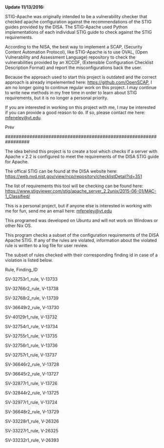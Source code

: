 <b>Update 11/13/2016:</b>

STIG-Apache was originally intended to be a vulnerability checker that checked apache configuration against the recommendations of the STIG guides provided by the DISA. The STIG-Apache used Python implementations of each individual STIG guide to check against the STIG requirements.

According to the NISA, the best way to implement a SCAP, (Security Content Automation Protocol), like STIG-Apache is to use OVAL, (Open Vulnerability and Assessment Language) repository to check the vulnerabilities provided by an XCCDF, (Extensible Configuration Checklist Description Format) and report the misconfigurations back the user.

Because the approach used to start this project is outdated and the correct approach is already impelemented here: https://github.com/OpenSCAP, I am no longer going to continue regular work on this project. I may continue to write new methods in my free time in order to learn about STIG requirements, but it is no longer a personal priority.

If you are interested in working on this project with me, I may be interested if you can provide a good reason to do. If so, please contact me here: mfeneley@vt.edu.



Prev

#################################################################

The idea behind this project is to create a tool which checks if a
server with Apache v 2.2 is configured to meet the requirements of the 
DISA STIG guide for Apache. 

The offical STIG can be found at the DISA website here:
https://web.nvd.nist.gov/view/ncp/repository/checklistDetail?id=351

The list of requirements this tool will be checking can be found here:
https://www.stigviewer.com/stig/apache_server_2.2unix/2015-06-01/MAC-1_Classified/

This is a personal project, but if anyone else is interested in working with me for fun,
send me an email here: mfeneley@vt.edu

This programed was developed on Ubuntu and will not work on Windows or other Nix OS.

This program checks a subset of the configuration requirements of the DISA Apache STIG. If any of the rules are violated, information about the violated rule is written to a log file for user review.

The subset of rules checked with their corresponding finding id in case of a violation is listed below.

Rule, Finding_ID

SV-32753r1_rule, V-13733

SV-32766r2_rule, V-13738

SV-32768r2_rule, V-13739

SV-36649r2_rule, V-13730

SV-40129r1_rule, V-13732

SV-32754r1_rule, V-13734

SV-32755r1_rule, V-13735

SV-32756r1_rule, V-13736

SV-32757r1_rule, V-13737

SV-36646r2_rule, V-13728

SV-36645r2_rule, V-13727

SV-32877r1_rule, V-13726

SV-32844r2_rule, V-13725

SV-32977r1_rule, V-13724

SV-36648r2_rule, V-13729

SV-33228r1_rule, V-26326

SV-33227r1_rule, V-26325

SV-33232r1_rule, V-26393
